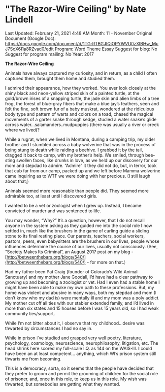 # "The Razor-Wire Ceiling" by Nate Lindell

Last Updated: February 21, 2021 4:48 AM
Month: 11 - November
Original Document (Google Doc): https://docs.google.com/document/d/1TGrRTBGJIQiOPYWVU0zXIBHw_MuJ7SoX6I1a8RZvad0/edit
Program: Word Theme Essay
Suggest for blog: No
Suggest for program mailing: No
Year: 2017

**The Razor-Wire Ceiling**

Animals have always captured my curiosity, and in return, as a child I often captured them, brought them home and studied them.

I admired their appearance, how they worked. You ever look closely at the shiny black and neon-yellow striped skin of a painted turtle, at the gold/brown irises of a snapping turtle, the jade skin and alien limbs of a tree frog, the forest of blue-gray fibers that make a blue jay’s feathers, seen and felt the fine, soft brown fur of a baby muskrat, wondered at the ridiculous body type and pattern of warts and colors on a toad, chased the magical movements of a garter snake through sedge, studied a water snake’s glide across water...salamanders..mudpuppies (there was usually a river or creek where we lived)?

While a rugrat, when we lived in Montana, during a camping trip, my older brother and I stumbled across a baby wolverine that was in the process of being stung to death while raiding a beehive. I grabbed it by the tail, dragged it back to camp, with my brother’s help. We smiled, through bee-sting swollen faces, like drunks in love, as we held up our discovery for our mom and stepdad to admire. “Admire” it they did not do, but, in terror, took that cub far from our camp, packed up and we left before Mamma wolverine came inquiring as to WTF we were doing with her precious. (I still laugh about that;)

Animals seemed more reasonable than people did. They seemed more admirable too, at least until I discovered girls.

I wanted to be a vet or zoologist when I grew up. Instead, I became convicted of murder and was sentenced to life.

You may wonder, “Why?” It’s a question, however, that I do not recall anyone in the system asking as they guided me into the social role I now settled in, much like the brushers in the game of curling guide a sliding stone to its final resting place. Our parents, teachers, social workers, pastors, peers, even babysitters are the brushers in our lives, people whose influences determine the course of our lives, usually not consciously. (See, “Society Makes Its Criminal”, an August 2017 post on my blog - [http://betweenthebars.org/blogs/540/](http://betweenthebars.org/blogs/540/) - for more on that.)

Had my father been Pat Craig (founder of Colorado’s Wild Animal Sanctuary) and my mother Jane Goodall, I’d have had a clear pathway to growing up and becoming a zoologist or vet. Had I even had a stable home I might have been able to make my own path to these professions. But, my home was violent and abusive in many ways, both my stepdad and mom (I don’t know who my dad is) were mentally ill and my mom was a poly addict. My mother cut off all ties with our stabler extended family, and I’d lived in more than six states and 15 houses before I was 15 years old, so I had weak community ties/support.

While I’m not bitter about it, I observe that my childhood...desire was thwarted by circumstances I had no say in.

While in prison I’ve studied and grasped very well poetry, literature, psychology, cosmology, neuroscience, neurophilosophy, litigation, etc. The head shrink here scored my full-scale I.Q. as 144 on the WAIS-III. I could have been an at least competent… anything, which WI’s prison system still thwarts me from becoming.

This is a democracy, sorta, so it seems that the people have decided that they prefer to groom and permit the grooming of children for the social role of prisoner, and, once in this role, to keep us in this role. My wish was thwarted, but somebodies are getting what they wanted.
